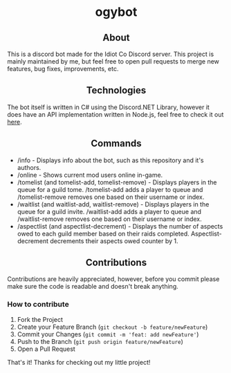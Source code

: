 <h1 align="center"> ogybot </h1>

<h2 align="center"> About </h2>

This is a discord bot made for the Idiot Co Discord server. This project is mainly maintained by me, but feel free to
open pull requests to merge new features, bug fixes, improvements, etc.


<h2 align="center"> Technologies </h2>

The bot itself is written in C# using the Discord.NET Library, however it does have an API implementation written in
Node.js, feel free to check it out <a href="https://github.com/ezlixp/ico_server" target="_blank">here</a>.


<h2 align="center"> Commands </h2>

- /info - Displays info about the bot, such as this repository and it's authors.
- /online - Shows current mod users online in-game.
- /tomelist (and tomelist-add, tomelist-remove) - Displays players in the queue for a guild tome. /tomelist-add adds a
  player to queue and /tomelist-remove removes one based on their username or index.
- /waitlist (and waitlist-add, waitlist-remove) - Displays players in the queue for a guild invite. /waitlist-add adds a
  player to queue and /waitlist-remove removes one based on their username or index.
- /aspectlist (and aspectlist-decrement) - Displays the number of aspects owed to each guild member based on their raids
  completed. Aspectlist-decrement decrements their aspects owed counter by 1.


<h2 align="center"> Contributions </h2>

Contributions are heavily appreciated, however, before you commit please make sure the code is readable and doesn't
break anything.

<h3> How to contribute </h3>

1. Fork the Project
2. Create your Feature Branch (`git checkout -b feature/newFeature`)
3. Commit your Changes (`git commit -m 'feat: add newFeature'`)
4. Push to the Branch (`git push origin feature/newFeature`)
5. Open a Pull Request


That's it! Thanks for checking out my little project!
